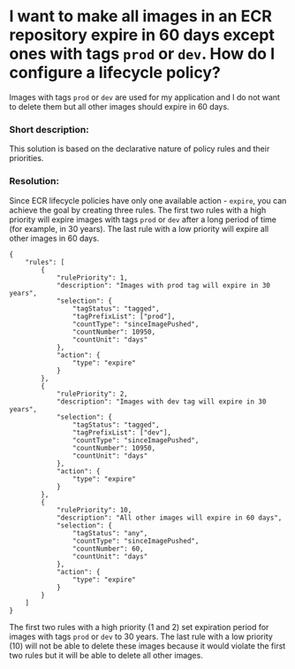# I want to make all images in an ECR repository expire in 60 days except ones with tags `prod` or `dev`. How do I configure a lifecycle policy?
Images with tags `prod` or `dev` are used for my application and I do not want to delete them but all other images should expire in 60 days.

### Short description:
This solution is based on the declarative nature of policy rules and their priorities.

### Resolution:
Since ECR lifecycle policies have only one available action - `expire`, you can achieve the goal by creating three rules. The first two rules with a high priority 
will expire images with tags `prod` or `dev` after a long period of time (for example, in 30 years). The last rule with a low priority will expire all other images in 60 days.

```
{
    "rules": [
        {
            "rulePriority": 1,
            "description": "Images with prod tag will expire in 30 years",
            "selection": {
                "tagStatus": "tagged",
                "tagPrefixList": ["prod"],
                "countType": "sinceImagePushed",
                "countNumber": 10950,
                "countUnit": "days"
            },
            "action": {
                "type": "expire"
            }
        },
        {
            "rulePriority": 2,
            "description": "Images with dev tag will expire in 30 years",
            "selection": {
                "tagStatus": "tagged",
                "tagPrefixList": ["dev"],
                "countType": "sinceImagePushed",
                "countNumber": 10950,
                "countUnit": "days"
            },
            "action": {
                "type": "expire"
            }
        },
        {
            "rulePriority": 10,
            "description": "All other images will expire in 60 days",
            "selection": {
                "tagStatus": "any",
                "countType": "sinceImagePushed",
                "countNumber": 60,
                "countUnit": "days"
            },
            "action": {
                "type": "expire"
            }
        }
    ]
}
```
The first two rules with a high priority (1 and 2) set expiration period for images with tags `prod` or `dev` to 30 years.
The last rule with a low priority (10) will not be able to delete these images because it would violate the first two rules 
but it will be able to delete all other images.

